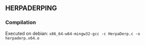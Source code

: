 ## HERPADERPING

### Compilation

Executed on debian:
```x86_64-w64-mingw32-gcc -c HerpaDerp.c -o herpaderp.x64.o```
